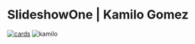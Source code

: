 # SlideshowOne | Kamilo Gomez

[![cards](https://user-images.githubusercontent.com/93850511/224516006-1033a01f-1b26-4c66-b5f7-82e9faeb8199.png)](https://kamblack66.github.io/slideshow/)
![kamilo](https://user-images.githubusercontent.com/93850511/225447360-625a7de8-f22a-41e8-ae5c-f6768c5ec097.svg)
